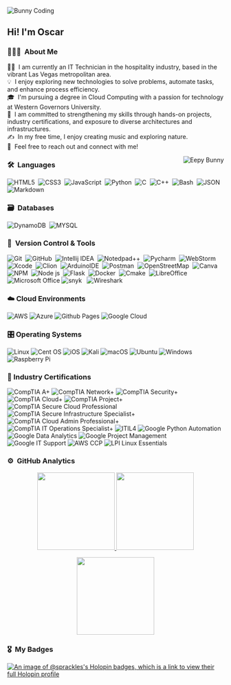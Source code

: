 <img  alt="Bunny Coding" src="https://media1.tenor.com/m/0qFvVzddt8QAAAAC/monday-isit5yet.gif" width='' align="center"/><h2 align="left">Hi! I'm Oscar</h2>

<!-- ## 👋 &nbsp;Hey there! I'm Sprinkler -->

### 👨🏻‍💻 &nbsp;About Me

👨‍💻 &nbsp;I am currently an IT Technician in the hospitality industry, based in the vibrant Las Vegas metropolitan area.\
💡 &nbsp;I enjoy exploring new technologies to solve problems, automate tasks, and enhance process efficiency.\
🎓 &nbsp;I'm pursuing a degree in Cloud Computing with a passion for technology at Western Governors University.\
🌱 &nbsp;I am committed to strengthening my skills through hands-on projects, industry certifications, and exposure to diverse architectures and infrastructures.\
✍️ &nbsp;In my free time, I enjoy creating music and exploring nature.\
💬 &nbsp;Feel free to reach out and connect with me!


<img alt="Eepy Bunny" src="https://media1.tenor.com/m/aF3v29sZCf8AAAAC/rabbit-cute.gif" align="right"/>

### 🛠 &nbsp;Languages

![HTML5](https://img.shields.io/badge/HTML5-E34F26?style=for-the-badge&logo=html5&logoColor=white)&nbsp;
![CSS3](https://img.shields.io/badge/CSS3-1572B6?style=for-the-badge&logo=css3&logoColor=white)&nbsp;
![JavaScript](https://img.shields.io/badge/JavaScript-323330?style=for-the-badge&logo=javascript&logoColor=F7DF1E)&nbsp;
![Python](https://img.shields.io/badge/Python-FFD43B?style=for-the-badge&logo=python&logoColor=blue)&nbsp;
![C](https://img.shields.io/badge/C-00599C?style=for-the-badge&logo=c&logoColor=white)&nbsp;
![C++](https://img.shields.io/badge/C%2B%2B-00599C?style=for-the-badge&logo=c%2B%2B&logoColor=white)&nbsp;
![Bash](https://img.shields.io/badge/GNU%20Bash-4EAA25?style=for-the-badge&logo=GNU%20Bash&logoColor=white)&nbsp;
![JSON](https://img.shields.io/badge/json-5E5C5C?style=for-the-badge&logo=json&logoColor=white)&nbsp;
![Markdown](https://img.shields.io/badge/Markdown-000000?style=for-the-badge&logo=markdown&logoColor=white)&nbsp;
### 🗃 &nbsp;Databases

![DynamoDB](https://img.shields.io/badge/Amazon%20DynamoDB-4053D6?style=for-the-badge&logo=Amazon%20DynamoDB&logoColor=white)&nbsp;
![MYSQL](https://img.shields.io/badge/MySQL-005C84?style=for-the-badge&logo=mysql&logoColor=white)&nbsp;


### 🧰 &nbsp;Version Control & Tools

![Git](https://img.shields.io/badge/git-%23F05033.svg?style=for-the-badge&logo=git&logoColor=white)&nbsp;
![GitHub](https://img.shields.io/badge/github-%23121011.svg?style=for-the-badge&logo=github&logoColor=white)&nbsp;
![Intellij IDEA](https://img.shields.io/badge/IntelliJ_IDEA-000000.svg?style=for-the-badge&logo=intellij-idea&logoColor=white)&nbsp;
![Notedpad++](https://img.shields.io/badge/Notepad++-90E59A.svg?style=for-the-badge&logo=notepad%2B%2B&logoColor=black)&nbsp;
![Pycharm](https://img.shields.io/badge/PyCharm-000000.svg?&style=for-the-badge&logo=PyCharm&logoColor=white)&nbsp;
![WebStorm](https://img.shields.io/badge/WebStorm-000000?style=for-the-badge&logo=WebStorm&logoColor=white)
![Xcode](https://img.shields.io/badge/Xcode-007ACC?style=for-the-badge&logo=Xcode&logoColor=white)&nbsp;
![Clion](https://img.shields.io/badge/CLion-000000?style=for-the-badge&logo=clion&logoColor=white)&nbsp;
![ArduinoIDE](https://img.shields.io/badge/Arduino_IDE-00979D?style=for-the-badge&logo=arduino&logoColor=white)&nbsp;
![Postman](https://img.shields.io/badge/Postman-FF6C37?style=for-the-badge&logo=Postman&logoColor=white)&nbsp;
![OpenStreetMap](https://img.shields.io/badge/OpenStreetMap-7EBC6F?style=for-the-badge&logo=OpenStreetMap&logoColor=white)&nbsp;
![Canva](https://img.shields.io/badge/Canva-%2300C4CC.svg?style=for-the-badge&logo=Canva&logoColor=white)&nbsp;
![NPM](https://img.shields.io/badge/npm-CB3837?style=for-the-badge&logo=npm&logoColor=white)&nbsp;
![Node js](https://img.shields.io/badge/Node%20js-339933?style=for-the-badge&logo=nodedotjs&logoColor=white)&nbsp;
![Flask](https://img.shields.io/badge/Flask-000000?style=for-the-badge&logo=flask&logoColor=white)&nbsp;
![Docker](https://img.shields.io/badge/Docker-2CA5E0?style=for-the-badge&logo=docker&logoColor=white)&nbsp;
![Cmake](https://img.shields.io/badge/CMake-064F8C?style=for-the-badge&logo=cmake&logoColor=white)&nbsp;
![LibreOffice](https://img.shields.io/badge/LibreOffice-%2318A303?style=for-the-badge&logo=LibreOffice&logoColor=white)
![Microsoft Office](https://img.shields.io/badge/Microsoft_Office-D83B01?style=for-the-badge&logo=microsoft-office&logoColor=white)
![snyk](https://img.shields.io/badge/Snyk-4C4A73?style=for-the-badge&logo=snyk&logoColor=white) &nbsp;
![Wireshark](https://img.shields.io/badge/Wireshark-1679A7?style=for-the-badge&logo=Wireshark&logoColor=white) &nbsp;

### ☁️ Cloud Environments

![AWS](https://img.shields.io/badge/Amazon_Web_Services-222F3E.svg?style=for-the-badge&logo=amazon-aws&logoColor=white)
![Azure](https://img.shields.io/badge/azure-%230072C6.svg?style=for-the-badge&logo=microsoftazure&logoColor=white)
![Github Pages](https://img.shields.io/badge/github%20pages-121013?style=for-the-badge&logo=github&logoColor=white)
![Google Cloud](https://img.shields.io/badge/GoogleCloud-%234285F4.svg?style=for-the-badge&logo=google-cloud&logoColor=white)

### 🎛️ Operating Systems

![Linux](https://img.shields.io/badge/Linux-FCC624?style=for-the-badge&logo=linux&logoColor=black)
![Cent OS](https://img.shields.io/badge/cent%20os-002260?style=for-the-badge&logo=centos&logoColor=F0F0F0)
![iOS](https://img.shields.io/badge/iOS-000000?style=for-the-badge&logo=ios&logoColor=white)
![Kali](https://img.shields.io/badge/Kali-268BEE?style=for-the-badge&logo=kalilinux&logoColor=white)
![macOS](https://img.shields.io/badge/mac%20os-000000?style=for-the-badge&logo=macos&logoColor=F0F0F0)
![Ubuntu](https://img.shields.io/badge/Ubuntu-E95420?style=for-the-badge&logo=ubuntu&logoColor=white)
![Windows](https://img.shields.io/badge/Windows-0078D6?style=for-the-badge&logo=windows&logoColor=white)
![Raspberry Pi](https://img.shields.io/badge/-RaspberryPi-C51A4A?style=for-the-badge&logo=Raspberry-Pi)

### 📜 Industry Certifications

![CompTIA A+](https://img.shields.io/badge/CompTIA_A+-b3191e?style=for-the-badge)
![CompTIA Network+](https://img.shields.io/badge/CompTIA_Network+-b3191e?style=for-the-badge)
![CompTIA Security+](https://img.shields.io/badge/CompTIA_Security+-b3191e?style=for-the-badge)
![CompTIA Cloud+](https://img.shields.io/badge/CompTIA_Cloud+-b3191e?style=for-the-badge)
![CompTIA Project+](https://img.shields.io/badge/CompTIA_Project+-b3191e?style=for-the-badge)
![CompTIA Secure Cloud Professional](https://img.shields.io/badge/CompTIA_Secure_Cloud_Professional-b3191e?style=for-the-badge)
![CompTIA Secure Infrastructure Specialist+](https://img.shields.io/badge/CompTIA_Secure_Infrastructure_Specialist-b3191e?style=for-the-badge)
![CompTIA Cloud Admin Professional+](https://img.shields.io/badge/CompTIA_Cloud_Admin_Professional-b3191e?style=for-the-badge)
![CompTIA IT Operations Specialist+](https://img.shields.io/badge/CompTIA_IT_Operations_Specialist-b3191e?style=for-the-badge)
![ITIL4](https://img.shields.io/badge/Axelos_ITIL4-8e63e5?style=for-the-badge)
![Google Python Automation](https://img.shields.io/badge/Google_Python_Automation-4285F4?style=for-the-badge&logo=Google-chrome&logoColor=white)
![Google Data Analytics](https://img.shields.io/badge/Google_Data_Analytics-4285F4?style=for-the-badge&logo=Google-chrome&logoColor=white)
![Google Project Management](https://img.shields.io/badge/Google_Project_Management-4285F4?style=for-the-badge&logo=Google-chrome&logoColor=white)
![Google IT Support](https://img.shields.io/badge/Google_IT_Support-4285F4?style=for-the-badge&logo=Google-chrome&logoColor=white)
![AWS CCP](https://img.shields.io/badge/AWS_Cloud_Practitioner-222F3E?style=for-the-badge)
![LPI Linux Essentials](https://img.shields.io/badge/LPI_Linux_Essentials-ffc017?style=for-the-badge)

### ⚙️ &nbsp;GitHub Analytics

<p align="center">
  <a href="https://github.com/sprackles">
    <img height="180em" src="https://github-readme-stats-psi-ten-22.vercel.app/api?username=sprackles&theme=radical"/>
  </a>
  <a href="https://github.com/sprackles">
    <img height="180em" src="https://github-readme-stats-psi-ten-22.vercel.app/api/top-langs/?username=sprackles&layout=compact&langs_count=8&theme=radical"/>
  </a>
</p>

<p align="center">
  <img height="180em" src="https://github-readme-streak-stats.herokuapp.com/?user=sprackles&theme=dark&hide_border=true"/>
</p>

### 🎖 &nbsp;My Badges

[![An image of @sprackles's Holopin badges, which is a link to view their full Holopin profile](https://holopin.me/sprackles)](https://holopin.io/@sprackles)
